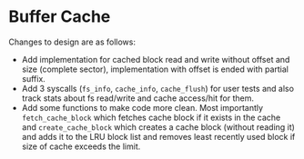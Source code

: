# Buffer Cache
Changes to design are as follows:
- Add implementation for cached block read and write without offset and size (complete sector), implementation with offset is ended with partial suffix.
- Add 3 syscalls (`fs_info`, `cache_info`, `cache_flush`) for user tests and also track stats about fs read/write and cache access/hit for them.
- Add some functions to make code more clean. Most importantly `fetch_cache_block` which fetches cache block if it exists in the cache and `create_cache_block` which creates a cache block (without reading it) and adds it to the LRU block list and removes least recently used block if size of cache exceeds the limit.
